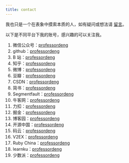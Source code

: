 ```yaml
---
title: contact
---
```


我也只是一个在表象中摸索本质的人，如有疑问或想法请 [留言](https://github.com/professordeng/professordeng.github.io/issues/new)。

以下是不同平台下我的账号，感兴趣的可以关注我。

1. 微信公众号：[professordeng](/img/gzh.jpg)
2. github：[professordeng](https://github.com/professordeng)
3. B 站：[professordeng](https://space.bilibili.com/491275843)
4. 知乎：[professordeng](https://www.zhihu.com/people/professordeng)
5. 微博：[professordeng](https://weibo.com/codeng)
6. 豆瓣：[professordeng](https://www.douban.com/people/professordeng/)
7. CSDN：[professordeng](https://blog.csdn.net/professordeng)
8. 简书：[professordeng](https://www.jianshu.com/u/457d7b6a84ec)
9. Segmentfault：[professordeng](https://segmentfault.com/u/professordeng)
10. 牛客网：[professordeng](https://www.nowcoder.com/profile/818052875)
11. 力扣：[professordeng](https://leetcode-cn.com/u/professordeng/)
12. 掘金：[professordeng](https://juejin.im/user/5e7b10c0e51d4526ed66dcc7)
13. 博客园：[professordeng](https://www.cnblogs.com/professordeng)
14. 开源中国：[professordeng](https://my.oschina.net/professordeng)
15. 码云：[professordeng](https://gitee.com/professordeng)
16. V2EX：[professordeng](https://www.v2ex.com/member/professordeng)
17. Ruby China：[professordeng](https://ruby-china.org/professordeng)
18. learnku：[professordeng](https://learnku.com/users/59794)
19. 少数派：[professordeng](https://sspai.com/u/professordeng)
